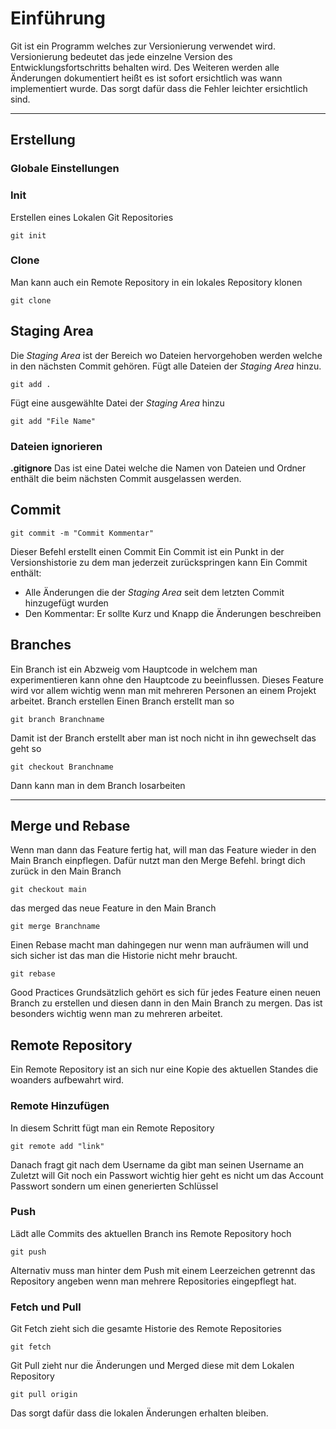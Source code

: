 # Einführung
Git ist ein Programm welches zur Versionierung verwendet wird.
Versionierung bedeutet das jede einzelne Version des Entwicklungsfortschritts behalten wird.
Des Weiteren werden alle Änderungen dokumentiert heißt es ist sofort ersichtlich was wann implementiert wurde.
Das sorgt dafür dass die Fehler leichter ersichtlich sind.

---
## Erstellung

### Globale Einstellungen

### Init
Erstellen eines Lokalen Git Repositories
```
git init
```
### Clone
Man kann auch ein Remote Repository in ein lokales Repository klonen
```
git clone
```
## Staging Area
Die _Staging Area_ ist der Bereich wo Dateien hervorgehoben werden welche in den nächsten Commit gehören.
Fügt alle Dateien der _Staging Area_ hinzu.
```
git add .
```
Fügt eine ausgewählte Datei der _Staging Area_ hinzu
```
git add "File Name"
```
### Dateien ignorieren
**.gitignore**
Das ist eine Datei welche die Namen von Dateien und Ordner enthält die beim nächsten Commit ausgelassen werden.

## Commit
```
git commit -m "Commit Kommentar"
```
Dieser Befehl erstellt einen Commit
Ein Commit ist ein Punkt in der Versionshistorie zu dem man jederzeit zurückspringen kann
Ein Commit enthält:
- Alle Änderungen die der _Staging Area_ seit dem letzten Commit hinzugefügt wurden
- Den Kommentar: Er sollte Kurz und Knapp die Änderungen beschreiben
## Branches
Ein Branch ist ein Abzweig vom Hauptcode in welchem man experimentieren kann ohne den Hauptcode zu beeinflussen.
Dieses Feature wird vor allem wichtig wenn man mit mehreren Personen an einem Projekt arbeitet.
Branch erstellen
Einen Branch erstellt man so
```
git branch Branchname
```
Damit ist der Branch erstellt aber man ist noch nicht in ihn gewechselt das geht so
```
git checkout Branchname
```
Dann kann man in dem Branch losarbeiten

---
## Merge und Rebase
Wenn man dann das Feature fertig hat, will man das Feature wieder in den Main Branch einpflegen. Dafür nutzt man den Merge Befehl.
bringt dich zurück in den Main Branch
```
git checkout main
```
das merged das neue Feature in den Main Branch
```
git merge Branchname
```
Einen Rebase macht man dahingegen nur wenn man aufräumen will und sich sicher ist das man die Historie nicht mehr braucht.
```
git rebase
```
Good Practices
Grundsätzlich gehört es sich für jedes Feature einen neuen Branch zu erstellen und diesen dann in den Main Branch zu mergen.
Das ist besonders wichtig wenn man zu mehreren arbeitet.
## Remote Repository
Ein Remote Repository ist an sich nur eine Kopie des aktuellen Standes die woanders aufbewahrt wird.
### Remote Hinzufügen
In diesem Schritt fügt man ein Remote Repository
```
git remote add "link"
```
Danach fragt git nach dem Username da gibt man seinen Username an
Zuletzt will Git noch ein Passwort wichtig hier geht es nicht um das Account Passwort sondern um einen generierten Schlüssel
### Push
Lädt alle Commits des aktuellen Branch ins Remote Repository hoch
```
git push
```
Alternativ muss man hinter dem Push mit einem Leerzeichen getrennt das Repository angeben wenn man mehrere Repositories eingepflegt hat.
### Fetch und Pull
Git Fetch zieht sich die gesamte Historie des Remote Repositories
```
git fetch
```
Git Pull zieht nur die Änderungen und Merged diese mit dem Lokalen Repository
```
git pull origin
```
Das sorgt dafür dass die lokalen Änderungen erhalten bleiben.
